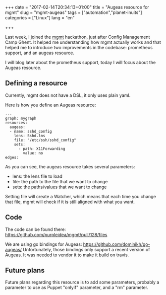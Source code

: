 +++
date = "2017-02-14T20:34:13+01:00"
title = "Augeas resource for mgmt"
slug = "mgmt-augeas"
tags = ["automation","planet-inuits"]
categories = ["Linux"]
lang = "en"

+++

Last week, I joined the [mgmt](https://github.com/purpleidea/mgmt) hackathon,
just after Config Management Camp Ghent. It helped me understanding how mgmt
actually works and that helped me to introduce two improvements in the codebase:
prometheus support, and an augeas resource.

I will blog later about the prometheus support, today I will focus about the
Augeas resource.

## Defining a resource

Currently, mgmt does not have a DSL, it only uses plain yaml.

Here is how you define an Augeas resource:

```
---
graph: mygraph
resources:
  augeas:
  - name: sshd_config
    lens: Sshd.lns
    file: "/etc/ssh/sshd_config"
    sets:
      - path: X11Forwarding
        value: no
edges:
```

As you can see, the augeas resource takes several parameters:

- lens: the lens file to load
- file: the path to the file that we want to change
- sets: the paths/values that we want to change


Setting file will create a Watcher, which means that each time you change that
file, mgmt will check if it is still aligned with what you want.

## Code

The code can be found there: https://github.com/purpleidea/mgmt/pull/128/files

We are using go bindings for Augeas: https://github.com/dominikh/go-augeas/
Unfortunately, those bindings only support a recent version of Augeas. It was
needed to vendor it to make it build on travis.

## Future plans

Future plans regarding this resource is to add some parameters, probably a
parameter to use as Puppet "onlyif" parameter, and a "rm" parameter.
